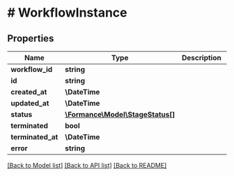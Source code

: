 # # WorkflowInstance

## Properties

Name | Type | Description | Notes
------------ | ------------- | ------------- | -------------
**workflow_id** | **string** |  |
**id** | **string** |  |
**created_at** | **\DateTime** |  |
**updated_at** | **\DateTime** |  |
**status** | [**\Formance\Model\StageStatus[]**](StageStatus.md) |  | [optional]
**terminated** | **bool** |  |
**terminated_at** | **\DateTime** |  | [optional]
**error** | **string** |  | [optional]

[[Back to Model list]](../../README.md#models) [[Back to API list]](../../README.md#endpoints) [[Back to README]](../../README.md)
